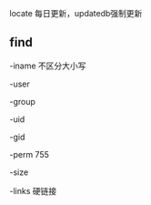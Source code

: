 locate 每日更新，updatedb强制更新

## find

-iname 不区分大小写

-user

-group

-uid

-gid

-perm 755

-size 

-links 硬链接